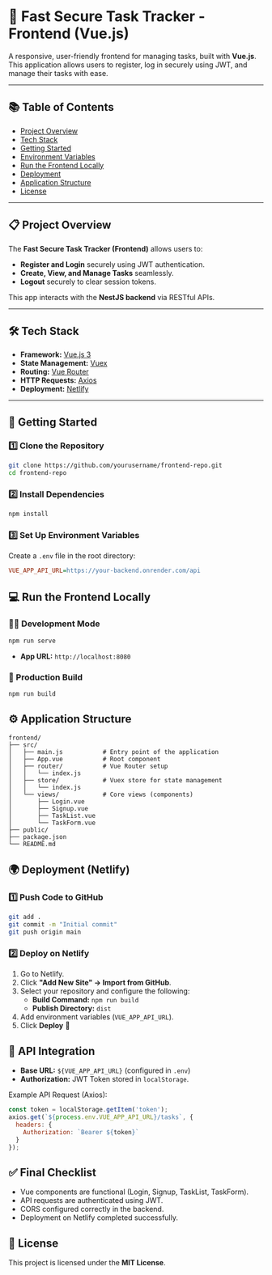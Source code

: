 # 🚀 Fast Secure Task Tracker - Frontend (Vue.js)

A responsive, user-friendly frontend for managing tasks, built with **Vue.js**. This application allows users to register, log in securely using JWT, and manage their tasks with ease.

---

## 📚 Table of Contents
- [Project Overview](#project-overview)
- [Tech Stack](#tech-stack)
- [Getting Started](#getting-started)
- [Environment Variables](#environment-variables)
- [Run the Frontend Locally](#run-the-frontend-locally)
- [Deployment](#deployment)
- [Application Structure](#application-structure)
- [License](#license)

---

## 📋 Project Overview

The **Fast Secure Task Tracker (Frontend)** allows users to:
- **Register and Login** securely using JWT authentication.
- **Create, View, and Manage Tasks** seamlessly.
- **Logout** securely to clear session tokens.

This app interacts with the **NestJS backend** via RESTful APIs.

---

## 🛠️ Tech Stack

- **Framework:** [Vue.js 3](https://vuejs.org/)
- **State Management:** [Vuex](https://vuex.vuejs.org/)
- **Routing:** [Vue Router](https://router.vuejs.org/)
- **HTTP Requests:** [Axios](https://axios-http.com/)
- **Deployment:** [Netlify](https://www.netlify.com/)

---

## 🚀 Getting Started

### 1️⃣ Clone the Repository

```bash
git clone https://github.com/yourusername/frontend-repo.git
cd frontend-repo
```

### 2️⃣ Install Dependencies

```bash
npm install
```

### 3️⃣ Set Up Environment Variables
Create a `.env` file in the root directory:

```ini
VUE_APP_API_URL=https://your-backend.onrender.com/api
```

## 💻 Run the Frontend Locally

### 🏃‍♂️ Development Mode

```bash
npm run serve
```
* **App URL:** `http://localhost:8080`

### 🚀 Production Build

```bash
npm run build
```

## ⚙️ Application Structure

```
frontend/
├── src/
│   ├── main.js           # Entry point of the application
│   ├── App.vue           # Root component
│   ├── router/           # Vue Router setup
│   │   └── index.js
│   ├── store/            # Vuex store for state management
│   │   └── index.js
│   └── views/            # Core views (components)
│       ├── Login.vue
│       ├── Signup.vue
│       ├── TaskList.vue
│       └── TaskForm.vue
├── public/
├── package.json
└── README.md
```

## 🌍 Deployment (Netlify)

### 1️⃣ Push Code to GitHub

```bash
git add .
git commit -m "Initial commit"
git push origin main
```

### 2️⃣ Deploy on Netlify
1. Go to Netlify.
2. Click **"Add New Site" → Import from GitHub**.
3. Select your repository and configure the following:
   * **Build Command:** `npm run build`
   * **Publish Directory:** `dist`
4. Add environment variables (`VUE_APP_API_URL`).
5. Click **Deploy** 🚀

## 📡 API Integration
* **Base URL:** `${VUE_APP_API_URL}` (configured in `.env`)
* **Authorization:** JWT Token stored in `localStorage`.

Example API Request (Axios):

```javascript
const token = localStorage.getItem('token');
axios.get(`${process.env.VUE_APP_API_URL}/tasks`, {
  headers: {
    Authorization: `Bearer ${token}`
  }
});
```

## ✅ Final Checklist
* Vue components are functional (Login, Signup, TaskList, TaskForm).
* API requests are authenticated using JWT.
* CORS configured correctly in the backend.
* Deployment on Netlify completed successfully.

## 📜 License
This project is licensed under the **MIT License**.
